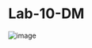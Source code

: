 # Lab-10-DM
![image](https://github.com/Mydlyk/Lab-10-DM/assets/65900710/3cbb6efb-cf07-4e53-844c-30f302c41603)


